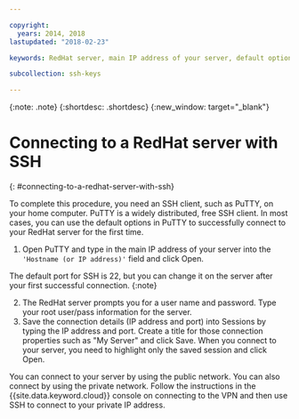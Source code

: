 ```yaml
---

copyright:
  years: 2014, 2018
lastupdated: "2018-02-23"

keywords: RedHat server, main IP address of your server, default options

subcollection: ssh-keys

---
```


{:note: .note}
{:shortdesc: .shortdesc}
{:new_window: target="_blank"}

# Connecting to a RedHat server with SSH
{: #connecting-to-a-redhat-server-with-ssh}

To complete this procedure, you need an SSH client, such as PuTTY, on your home computer. PuTTY is a widely distributed, free SSH client.
In most cases, you can use the default options in PuTTY to successfully connect to your RedHat server for the first time.

1. Open PuTTY and type in the main IP address of your server into the `'Hostname (or IP address)'` field and click Open.

  The default port for SSH is 22, but you can change it on the server after your first successful connection.
  {:note} 
  
2. The RedHat server prompts you for a user name and password. Type your root user/pass information for the server.
3. Save the connection details (IP address and port) into Sessions by typing the IP address and port. Create a title for those connection properties such as "My Server" and click Save.
  When you connect to your server, you need to highlight only the saved session and click Open.

You can connect to your server by using the public network.
You can also connect by using the private network. Follow the instructions in the {{site.data.keyword.cloud}} console on connecting to the VPN and then use SSH to connect to your private IP address.
